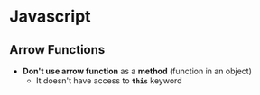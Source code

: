 # **Javascript**

## **Arrow Functions**

* **Don't use arrow function** as a **method** (function in an object)
  * It doesn't have access to **`this`** keyword

